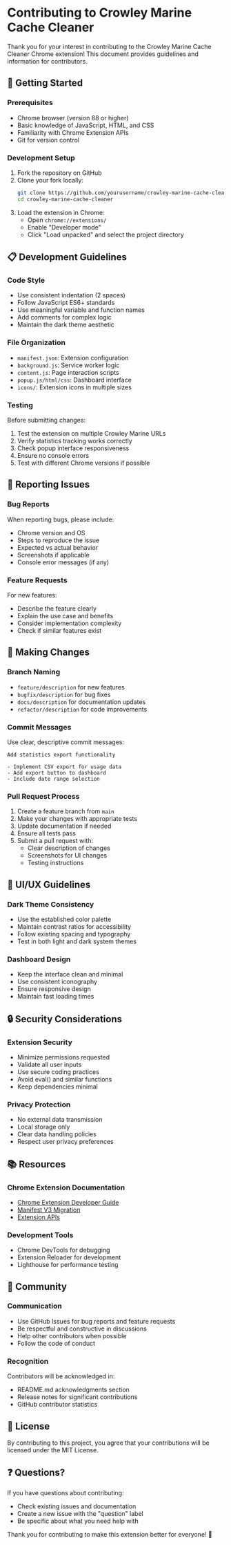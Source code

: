 
# Contributing to Crowley Marine Cache Cleaner

Thank you for your interest in contributing to the Crowley Marine Cache Cleaner Chrome extension! This document provides guidelines and information for contributors.

## 🚀 Getting Started

### Prerequisites
- Chrome browser (version 88 or higher)
- Basic knowledge of JavaScript, HTML, and CSS
- Familiarity with Chrome Extension APIs
- Git for version control

### Development Setup
1. Fork the repository on GitHub
2. Clone your fork locally:
   ```bash
   git clone https://github.com/yourusername/crowley-marine-cache-cleaner.git
   cd crowley-marine-cache-cleaner
   ```
3. Load the extension in Chrome:
   - Open `chrome://extensions/`
   - Enable "Developer mode"
   - Click "Load unpacked" and select the project directory

## 📋 Development Guidelines

### Code Style
- Use consistent indentation (2 spaces)
- Follow JavaScript ES6+ standards
- Use meaningful variable and function names
- Add comments for complex logic
- Maintain the dark theme aesthetic

### File Organization
- `manifest.json`: Extension configuration
- `background.js`: Service worker logic
- `content.js`: Page interaction scripts
- `popup.js/html/css`: Dashboard interface
- `icons/`: Extension icons in multiple sizes

### Testing
Before submitting changes:
1. Test the extension on multiple Crowley Marine URLs
2. Verify statistics tracking works correctly
3. Check popup interface responsiveness
4. Ensure no console errors
5. Test with different Chrome versions if possible

## 🐛 Reporting Issues

### Bug Reports
When reporting bugs, please include:
- Chrome version and OS
- Steps to reproduce the issue
- Expected vs actual behavior
- Screenshots if applicable
- Console error messages (if any)

### Feature Requests
For new features:
- Describe the feature clearly
- Explain the use case and benefits
- Consider implementation complexity
- Check if similar features exist

## 🔧 Making Changes

### Branch Naming
- `feature/description` for new features
- `bugfix/description` for bug fixes
- `docs/description` for documentation updates
- `refactor/description` for code improvements

### Commit Messages
Use clear, descriptive commit messages:
```
Add statistics export functionality

- Implement CSV export for usage data
- Add export button to dashboard
- Include date range selection
```

### Pull Request Process
1. Create a feature branch from `main`
2. Make your changes with appropriate tests
3. Update documentation if needed
4. Ensure all tests pass
5. Submit a pull request with:
   - Clear description of changes
   - Screenshots for UI changes
   - Testing instructions

## 🎨 UI/UX Guidelines

### Dark Theme Consistency
- Use the established color palette
- Maintain contrast ratios for accessibility
- Follow existing spacing and typography
- Test in both light and dark system themes

### Dashboard Design
- Keep the interface clean and minimal
- Use consistent iconography
- Ensure responsive design
- Maintain fast loading times

## 🔒 Security Considerations

### Extension Security
- Minimize permissions requested
- Validate all user inputs
- Use secure coding practices
- Avoid eval() and similar functions
- Keep dependencies minimal

### Privacy Protection
- No external data transmission
- Local storage only
- Clear data handling policies
- Respect user privacy preferences

## 📚 Resources

### Chrome Extension Documentation
- [Chrome Extension Developer Guide](https://developer.chrome.com/docs/extensions/)
- [Manifest V3 Migration](https://developer.chrome.com/docs/extensions/mv3/intro/)
- [Extension APIs](https://developer.chrome.com/docs/extensions/reference/)

### Development Tools
- Chrome DevTools for debugging
- Extension Reloader for development
- Lighthouse for performance testing

## 🤝 Community

### Communication
- Use GitHub Issues for bug reports and feature requests
- Be respectful and constructive in discussions
- Help other contributors when possible
- Follow the code of conduct

### Recognition
Contributors will be acknowledged in:
- README.md acknowledgments section
- Release notes for significant contributions
- GitHub contributor statistics

## 📝 License

By contributing to this project, you agree that your contributions will be licensed under the MIT License.

## ❓ Questions?

If you have questions about contributing:
- Check existing issues and documentation
- Create a new issue with the "question" label
- Be specific about what you need help with

Thank you for contributing to make this extension better for everyone! 🎉
